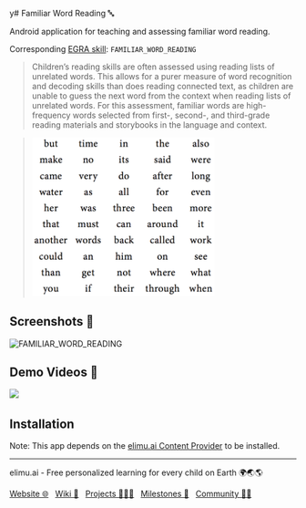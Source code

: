 y# Familiar Word Reading 🔤

Android application for teaching and assessing familiar word reading.

Corresponding [EGRA skill](https://github.com/elimu-ai/model/blob/main/src/main/java/ai/elimu/model/v2/enums/content/LiteracySkill.java): `FAMILIAR_WORD_READING`
> Children’s reading skills are often assessed using reading lists of unrelated words. This allows for a purer measure of word recognition and decoding skills than does reading connected text, as children are unable to guess the next word from the context when reading lists of unrelated words. For this assessment, familiar words are high-frequency words selected from first-, second-, and third-grade reading materials and storybooks in the language and context.
    
> <img width="320" alt="FAMILIAR_WORD_READING" src="https://raw.githubusercontent.com/elimu-ai/webapp/main/src/main/webapp/static/img/admin/EGRA_FAMILIAR_WORD_READING.png" />

## Screenshots 📸

<img width="640" alt="FAMILIAR_WORD_READING" src="https://user-images.githubusercontent.com/15718174/27487363-d3f2cef0-5833-11e7-8c6b-7ee3a802896d.png" />

## Demo Videos 🎥

[![](https://i.ytimg.com/vi/00IRsRc8R0w/hqdefault.jpg)](https://youtu.be/00IRsRc8R0w)

## Installation

Note: This app depends on the [elimu.ai Content Provider](https://github.com/elimu-ai/content-provider) to be installed.


---

elimu.ai - Free personalized learning for every child on Earth 🌍🌏🌎

[Website 🌐](https://elimu.ai) &nbsp; [Wiki 📃](https://github.com/elimu-ai/wiki#readme) &nbsp; [Projects 👩🏽‍💻](https://github.com/elimu-ai/wiki/projects) &nbsp; [Milestones 🎯](https://github.com/elimu-ai/wiki/milestones) &nbsp; [Community 👋🏽](https://github.com/elimu-ai/wiki#open-source-community)

